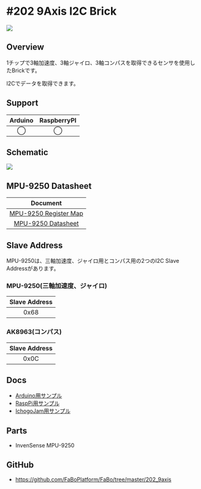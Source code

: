 # #202 9Axis I2C Brick


![](./img/202_9axis.jpg)
<!--COLORME-->

## Overview
1チップで3軸加速度、3軸ジャイロ、3軸コンパスを取得できるセンサを使用したBrickです。

I2Cでデータを取得できます。

## Support
|Arduino|RaspberryPI|
|:--:|:--:|
|◯|◯|

## Schematic
![](./img/202_9axis_sch.png)

## MPU-9250 Datasheet
| Document |
|:--:|
| [MPU-9250 Register Map](http://43zrtwysvxb2gf29r5o0athu.wpengine.netdna-cdn.com/wp-content/uploads/2015/02/MPU-9250-Register-Map.pdf) |
| [MPU-9250 Datasheet](http://43zrtwysvxb2gf29r5o0athu.wpengine.netdna-cdn.com/wp-content/uploads/2015/02/MPU-9250-Datasheet.pdf) |

## Slave Address
MPU-9250は、三軸加速度、ジャイロ用とコンパス用の2つのI2C Slave Addressがあります。

### MPU-9250(三軸加速度、ジャイロ)

|Slave Address|
|:--:|
|0x68|

### AK8963(コンパス)
|Slave Address |
|:--:|
|0x0C|


## Docs

* [Arduino用サンプル](http://docs.fabo.io/fabo/arduino/brick_i2c/202_brick_i2c_9axis.html)
* [RaspPi用サンプル](http://docs.fabo.io/fabo/rasppi/brick_i2c/202_brick_i2c_9axis.html)
* [IchogoJam用サンプル](http://docs.fabo.io/fabo/ichigojam/brick_i2c/202_brick_i2c_9axis.html)

## Parts
- InvenSense MPU-9250

## GitHub
- https://github.com/FaBoPlatform/FaBo/tree/master/202_9axis
